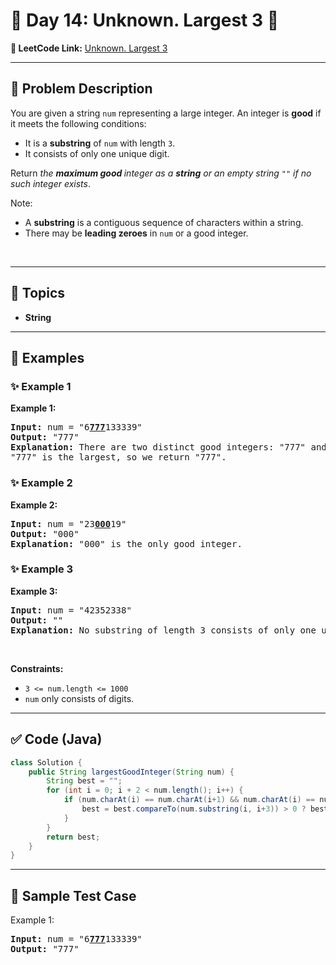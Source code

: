 # 📌 Day 14: Unknown. Largest 3 🎯

**🔗 LeetCode Link:** [Unknown. Largest 3](https://leetcode.com/problems/largest-3-same-digit-number-in-string/)

---

## 🧩 Problem Description

<p>You are given a string <code>num</code> representing a large integer. An integer is <strong>good</strong> if it meets the following conditions:</p>

<ul>
	<li>It is a <strong>substring</strong> of <code>num</code> with length <code>3</code>.</li>
	<li>It consists of only one unique digit.</li>
</ul>

<p>Return <em>the <strong>maximum good </strong>integer as a <strong>string</strong> or an empty string </em><code>""</code><em> if no such integer exists</em>.</p>

<p>Note:</p>

<ul>
	<li>A <strong>substring</strong> is a contiguous sequence of characters within a string.</li>
	<li>There may be <strong>leading zeroes</strong> in <code>num</code> or a good integer.</li>
</ul>

<p>&nbsp;</p>
<p><strong class="example">

---

## 🧠 Topics

- String
---

## 🧩 Examples

### ✨ Example 1

Example 1:</strong></p>

<pre><strong>Input:</strong> num = "6<strong><u>777</u></strong>133339"
<strong>Output:</strong> "777"
<strong>Explanation:</strong> There are two distinct good integers: "777" and "333".
"777" is the largest, so we return "777".
</pre>

<p><strong class="example">

### ✨ Example 2

Example 2:</strong></p>

<pre><strong>Input:</strong> num = "23<strong><u>000</u></strong>19"
<strong>Output:</strong> "000"
<strong>Explanation:</strong> "000" is the only good integer.
</pre>

<p><strong class="example">

### ✨ Example 3

Example 3:</strong></p>

<pre><strong>Input:</strong> num = "42352338"
<strong>Output:</strong> ""
<strong>Explanation:</strong> No substring of length 3 consists of only one unique digit. Therefore, there are no good integers.
</pre>

<p>&nbsp;</p>
<p><strong>Constraints:</strong></p>

<ul>
	<li><code>3 &lt;= num.length &lt;= 1000</code></li>
	<li><code>num</code> only consists of digits.</li>
</ul>

---

## ✅ Code (Java)

```java
class Solution {
    public String largestGoodInteger(String num) {
        String best = "";
        for (int i = 0; i + 2 < num.length(); i++) {
            if (num.charAt(i) == num.charAt(i+1) && num.charAt(i) == num.charAt(i+2)) {
                best = best.compareTo(num.substring(i, i+3)) > 0 ? best : num.substring(i, i+3);
            }
        }
        return best;
    }
}
```

---

## 🧪 Sample Test Case


Example 1:</strong></p>

<pre><strong>Input:</strong> num = "6<strong><u>777</u></strong>133339"
<strong>Output:</strong> "777"
</pre>

<p><strong class="example">


